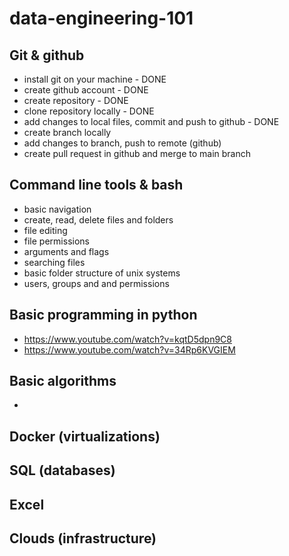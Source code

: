 # data-engineering-101

## Git & github
- install git on your machine - DONE
- create github account - DONE
- create repository - DONE
- clone repository locally - DONE
- add changes to local files, commit and push to github - DONE
- create branch locally
- add changes to branch, push to remote (github)
- create pull request in github and merge to main branch

## Command line tools & bash
- basic navigation
- create, read, delete files and folders
- file editing
- file permissions
- arguments and flags
- searching files
- basic folder structure of unix systems
- users, groups and and permissions

## Basic programming in python
- https://www.youtube.com/watch?v=kqtD5dpn9C8
- https://www.youtube.com/watch?v=34Rp6KVGIEM
	
## Basic algorithms
- 

## Docker (virtualizations)
## SQL (databases)
## Excel
## Clouds (infrastructure)


